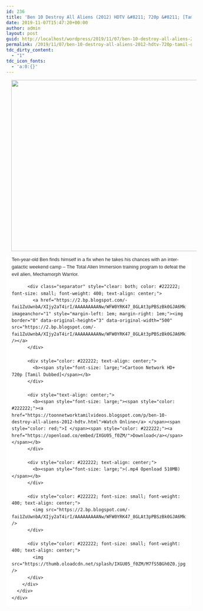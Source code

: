 ```yaml
---
id: 236
title: 'Ben 10 Destroy All Aliens (2012) HDTV &#8211; 720p &#8211; [Tamil Dubbed] &#8211; x264 &#8211; 500MB'
date: 2019-11-07T15:47:20+00:00
author: admin
layout: post
guid: http://localhost/wordpress/2019/11/07/ben-10-destroy-all-aliens-2012-hdtv-720p-tamil-dubbed-x264-500mb/
permalink: /2019/11/07/ben-10-destroy-all-aliens-2012-hdtv-720p-tamil-dubbed-x264-500mb/
tdc_dirty_content:
  - "1"
tdc_icon_fonts:
  - 'a:0:{}'
---
```

<div dir="ltr" style="text-align: left;" trbidi="on">
  <div class="separator" style="clear: both; text-align: center;">
    <a href="https://1.bp.blogspot.com/-UsODFe7SFCY/XJM_dSQW6rI/AAAAAAAAAQ8/gmt6HiS76JcfuGwnTbtCrRzGi1H92cfiACLcBGAs/s1600/MV5BNzgwOTdkMGEtYTcxMS00YzJhLTk3YzItNTlmMzg4MDYzZGRiXkEyXkFqcGdeQXVyNzg2MzY1MTQ{89079b63309851382655154139bbafeffe7049ba71bd5d4f772edf147b63b0e9}2540._V1_.jpg" imageanchor="1" style="margin-left: 1em; margin-right: 1em;"><img loading="lazy" border="0" data-original-height="972" data-original-width="1336" height="464" src="https://1.bp.blogspot.com/-UsODFe7SFCY/XJM_dSQW6rI/AAAAAAAAAQ8/gmt6HiS76JcfuGwnTbtCrRzGi1H92cfiACLcBGAs/s640/MV5BNzgwOTdkMGEtYTcxMS00YzJhLTk3YzItNTlmMzg4MDYzZGRiXkEyXkFqcGdeQXVyNzg2MzY1MTQ{89079b63309851382655154139bbafeffe7049ba71bd5d4f772edf147b63b0e9}2540._V1_.jpg" width="640" /></a>
  </div>
  
  <div class="mod" data-hveid="CAoQAA" data-md="50" data-ved="2ahUKEwixwMmw3ZLhAhVkUN8KHSTJDVkQkCkwGnoECAoQAA" lang="en-IN" style="-webkit-text-stroke-width: 0px; background-color: white; border-radius: 8px; clear: none; font-family: arial, sans-serif; font-style: normal; font-variant-caps: normal; font-variant-ligatures: normal; letter-spacing: normal; line-height: 1.54; orphans: 2; padding-left: 15px; padding-right: 15px; padding-top: 0px; text-align: left; text-decoration-color: initial; text-decoration-style: initial; text-indent: 0px; text-transform: none; white-space: normal; widows: 2; word-spacing: 0px;">
    <div class="PZPZlf hb8SAc kno-fb-ctx" data-attrid="description" data-hveid="CAoQAQ" data-ved="2ahUKEwixwMmw3ZLhAhVkUN8KHSTJDVkQziAoADAaegQIChAB" style="margin: 13px 0px; overflow: hidden;">
      <div class="r-ilbyav906UNA" jsl="$t t-oF0h478wPRI;$x 0;">
        <div class="kno-rdesc r-iVVNSlxdK0ws" data-rtid="iVVNSlxdK0ws" jsaction="sngtp:r.Eddvt4h-GI8;tp_btn:r.Eddvt4h-GI8" jsl="$t t-JgTEvN6zUII;$x 0;">
          <div style="color: #222222; font-size: small; font-weight: 400;">
            Ten-year-old Ben finds himself in a fix when he takes his chances with an intergalactic weekend camp &#8211; The Total Alien Immersion training program to defeat the evil alien, Mechamorph Warrior.
          </div>
          
          <div class="separator" style="clear: both; color: #222222; font-size: small; font-weight: 400; text-align: center;">
            <a href="https://2.bp.blogspot.com/-fai1ZuUwnbA/XIjy2aT4irI/AAAAAAAAANw/WFW0YRK47_8GLAt3pPBSzBk0GJA6Mk5fgCPcBGAYYCw/s1600/torrborder.gif" imageanchor="1" style="margin-left: 1em; margin-right: 1em;"><img border="0" data-original-height="3" data-original-width="500" src="https://2.bp.blogspot.com/-fai1ZuUwnbA/XIjy2aT4irI/AAAAAAAAANw/WFW0YRK47_8GLAt3pPBSzBk0GJA6Mk5fgCPcBGAYYCw/s1600/torrborder.gif" /></a>
          </div>
          
          <div style="color: #222222; text-align: center;">
            <b><span style="font-size: large;">Cartoon Network HD+ 720p [Tamil Dubbed]</span></b>
          </div>
          
          <div style="text-align: center;">
            <b><span style="font-size: large;"><span style="color: #222222;"><a href="https://toonnetworktamilvideos.blogspot.com/p/ben-10-destroy-all-aliens-2012-hdtv.html">Watch Online</a> </span><span style="color: red;">I </span><span style="color: #222222;"><a href="https://openload.co/embed/IXGU05_f0ZM/">Download</a></span></span></b>
          </div>
          
          <div style="color: #222222; text-align: center;">
            <b><span style="font-size: large;">(.mp4 Openload 510MB)</span></b>
          </div>
          
          <div style="color: #222222; font-size: small; font-weight: 400; text-align: center;">
            <img src="https://2.bp.blogspot.com/-fai1ZuUwnbA/XIjy2aT4irI/AAAAAAAAANw/WFW0YRK47_8GLAt3pPBSzBk0GJA6Mk5fgCPcBGAYYCw/s1600/torrborder.gif" />
          </div>
          
          <div style="color: #222222; font-size: small; font-weight: 400; text-align: center;">
            <img src="https://thumb.oloadcdn.net/splash/IXGU05_f0ZM/M7fS5BGh0Z0.jpg" />
          </div>
        </div>
      </div>
    </div>
  </div>
</div>